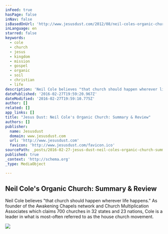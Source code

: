 ```yaml
---
inFeed: true
hasPage: false
inNav: false
isBasedOnUrl: 'http://www.jesusdust.com/2012/08/neil-coles-organic-church-summary-review.html'
inLanguage: en
starred: false
keywords:
  - cole
  - church
  - jesus
  - kingdom
  - mission
  - gospel
  - organic
  - soil
  - christian
  - life
description: 'Neil Cole believes "that church should happen wherever life happens" (24). As founder of the Awakening Chapels network and Church Multiplication Associates which claims 700 churches in 32 states and 23 nations, Cole is a leader in what is most-often referred to as the house church movement.'
datePublished: '2016-02-27T19:59:20.967Z'
dateModified: '2016-02-27T19:59:10.775Z'
author: []
related: []
app_links: []
title: "Jesus Dust: Neil Cole's Organic Church: Summary & Review"
authors: []
publisher:
  name: Jesusdust
  domain: www.jesusdust.com
  url: 'http://www.jesusdust.com'
  favicon: 'http://www.jesusdust.com/favicon.ico'
sourcePath: _posts/2016-02-27-jesus-dust-neil-coles-organic-church-summary-and-review.md
published: true
_context: 'http://schema.org'
_type: MediaObject

---
```

<article style=""><h1>Neil Cole's Organic Church: Summary &amp; Review</h1><p>Neil Cole believes "that church should happen wherever life happens." As founder of the Awakening Chapels network and Church Multiplication Associates which claims 700 churches in 32 states and 23 nations, Cole is a leader in what is most-often referred to as the house church movement.</p><img src="https://s3-us-west-2.amazonaws.com/the-grid-img/p/59b09fc3ece93edaf0d1f9fa64a4c6f94d6ed21b.jpg" /></article>